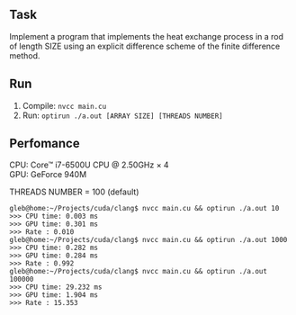 ## Task

Implement a program that implements the heat exchange process in a rod of length SIZE
using an explicit difference scheme of the finite difference method.

## Run

1. Compile: `nvcc main.cu`
2. Run: `optirun ./a.out [ARRAY SIZE] [THREADS NUMBER]`

## Perfomance

CPU: Core™ i7-6500U CPU @ 2.50GHz × 4  
GPU: GeForce 940M

THREADS NUMBER = 100 (default)

```
gleb@home:~/Projects/cuda/clang$ nvcc main.cu && optirun ./a.out 10
>>> CPU time: 0.003 ms
>>> GPU time: 0.301 ms
>>> Rate : 0.010
gleb@home:~/Projects/cuda/clang$ nvcc main.cu && optirun ./a.out 1000
>>> CPU time: 0.282 ms
>>> GPU time: 0.284 ms
>>> Rate : 0.992
gleb@home:~/Projects/cuda/clang$ nvcc main.cu && optirun ./a.out 100000
>>> CPU time: 29.232 ms
>>> GPU time: 1.904 ms
>>> Rate : 15.353
```
